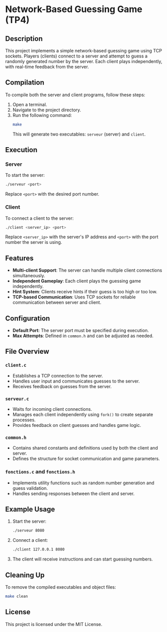 # Network-Based Guessing Game (TP4)

## Description

This project implements a simple network-based guessing game using TCP sockets. Players (clients) connect to a server and attempt to guess a randomly generated number by the server. Each client plays independently, with real-time feedback from the server.

## Compilation

To compile both the server and client programs, follow these steps:

1. Open a terminal.
2. Navigate to the project directory.
3. Run the following command:
   ```bash
   make
   ```
   This will generate two executables: `serveur` (server) and `client`.

## Execution

### Server

To start the server:

```bash
./serveur <port>
```

Replace `<port>` with the desired port number.

### Client

To connect a client to the server:

```bash
./client <server_ip> <port>
```

Replace `<server_ip>` with the server's IP address and `<port>` with the port number the server is using.

## Features

- **Multi-client Support**: The server can handle multiple client connections simultaneously.
- **Independent Gameplay**: Each client plays the guessing game independently.
- **Hint System**: Clients receive hints if their guess is too high or too low.
- **TCP-based Communication**: Uses TCP sockets for reliable communication between server and client.

## Configuration

- **Default Port**: The server port must be specified during execution.
- **Max Attempts**: Defined in `common.h` and can be adjusted as needed.

## File Overview

### `client.c`

- Establishes a TCP connection to the server.
- Handles user input and communicates guesses to the server.
- Receives feedback on guesses from the server.

### `serveur.c`

- Waits for incoming client connections.
- Manages each client independently using `fork()` to create separate processes.
- Provides feedback on client guesses and handles game logic.

### `common.h`

- Contains shared constants and definitions used by both the client and server.
- Defines the structure for socket communication and game parameters.

### `fonctions.c` and `fonctions.h`

- Implements utility functions such as random number generation and guess validation.
- Handles sending responses between the client and server.

## Example Usage

1. Start the server:

   ```bash
   ./serveur 8080
   ```

2. Connect a client:

   ```bash
   ./client 127.0.0.1 8080
   ```

3. The client will receive instructions and can start guessing numbers.

## Cleaning Up

To remove the compiled executables and object files:

```bash
make clean
```

## License

This project is licensed under the MIT License.
